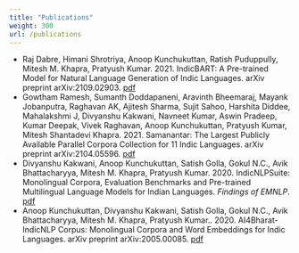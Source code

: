```yaml
---
title: "Publications"
weight: 300
url: /publications
---
```


* Raj Dabre, Himani Shrotriya, Anoop Kunchukuttan, Ratish Puduppully, Mitesh M. Khapra, Pratyush Kumar. 2021. IndicBART: A Pre-trained Model for Natural Language Generation of Indic Languages. arXiv preprint arXiv:2109.02903. [pdf](https://arxiv.org/abs/2109.02903)
* Gowtham Ramesh, Sumanth Doddapaneni, Aravinth Bheemaraj, Mayank Jobanputra, Raghavan AK, Ajitesh Sharma, Sujit Sahoo, Harshita Diddee, Mahalakshmi J, Divyanshu Kakwani, Navneet Kumar, Aswin Pradeep, Kumar Deepak, Vivek Raghavan, Anoop Kunchukuttan, Pratyush Kumar, Mitesh Shantadevi Khapra. 2021. Samanantar: The Largest Publicly Available Parallel Corpora Collection for 11 Indic Languages. arXiv preprint arXiv:2104.05596. [pdf](https://arxiv.org/abs/2104.05596)
* Divyanshu Kakwani, Anoop Kunchukuttan, Satish Golla, Gokul N.C., Avik Bhattacharyya,  Mitesh M. Khapra, Pratyush Kumar. 2020. IndicNLPSuite: Monolingual Corpora, Evaluation Benchmarks and Pre-trained Multilingual Language Models for Indian Languages. *Findings of EMNLP*. [pdf](https://indicnlp.ai4bharat.org/papers/arxiv2020_indicnlp_corpus.pdf)
* Anoop Kunchukuttan, Divyanshu Kakwani, Satish Golla, Gokul N.C., Avik Bhattacharyya,  Mitesh M. Khapra, Pratyush Kumar.. 2020. AI4Bharat-IndicNLP Corpus: Monolingual Corpora and Word Embeddings for Indic Languages. arXiv preprint arXiv:2005.00085. [pdf](https://arxiv.org/pdf/2005.00085.pdf) 

